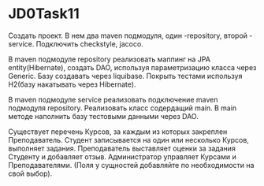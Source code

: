# JD0Task11

Создать проект. 
В нем два maven подмодуля, 
один -repository, 
второй - service. 
Подключить checkstyle, jacoco.

В maven подмодуле repository реализовать маппинг 
на JPA entity(Hibernate), создать DAO, используя 
параметризацию класса через Generic. 
Базу создавать через liquibase. 
Покрыть тестами используя H2(базу накатывать через Hibernate).

В maven подмодуле service реализовать подключение 
maven подмодуля repository. Реализовать класс содердащий main. 
В main методе наполнить базу тестовыми данными через DAO.

Существует перечень Курсов, за каждым из 
которых закреплен Преподаватель. 
Студент записывается на один или несколько Курсов, 
выполняет задания. Преподаватель выставляет оценки 
за задания Студенту и добавляет отзыв. 
Администратор управляет Курсами и Преподавателями. 
(Поля у сущностей добавляйте по необходимости на свой выбор).

